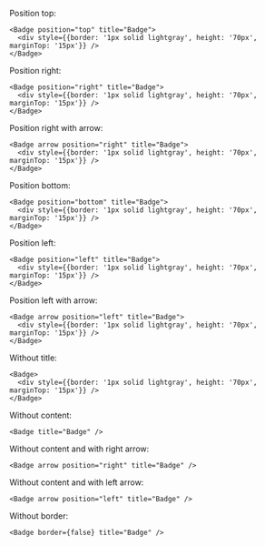 Position top:

    <Badge position="top" title="Badge">
      <div style={{border: '1px solid lightgray', height: '70px', marginTop: '15px'}} />
    </Badge>

Position right:

    <Badge position="right" title="Badge">
      <div style={{border: '1px solid lightgray', height: '70px', marginTop: '15px'}} />
    </Badge>

Position right with arrow:

    <Badge arrow position="right" title="Badge">
      <div style={{border: '1px solid lightgray', height: '70px', marginTop: '15px'}} />
    </Badge>

Position bottom:

    <Badge position="bottom" title="Badge">
      <div style={{border: '1px solid lightgray', height: '70px', marginTop: '15px'}} />
    </Badge>

Position left:

    <Badge position="left" title="Badge">
      <div style={{border: '1px solid lightgray', height: '70px', marginTop: '15px'}} />
    </Badge>

Position left with arrow:

    <Badge arrow position="left" title="Badge">
      <div style={{border: '1px solid lightgray', height: '70px', marginTop: '15px'}} />
    </Badge>

Without title:

    <Badge>
      <div style={{border: '1px solid lightgray', height: '70px', marginTop: '15px'}} />
    </Badge>

Without content:

    <Badge title="Badge" />

Without content and with right arrow:

    <Badge arrow position="right" title="Badge" />

Without content and with left arrow:

    <Badge arrow position="left" title="Badge" />

Without border:

    <Badge border={false} title="Badge" />

